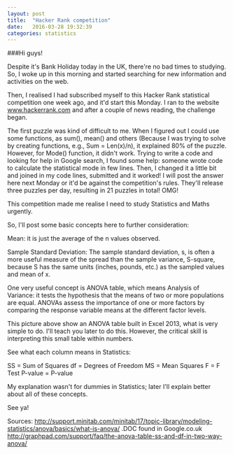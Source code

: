 ```yaml
---
layout: post
title:  "Hacker Rank competition"
date:   2016-03-28 19:32:39
categories: statistics
---
```


###Hi guys!

Despite it's Bank Holiday today in the UK, there're no bad times to studying. So, I woke up in this morning and started searching for new information and activities on the web.

Then, I realised I had subscribed myself to this Hacker Rank statistical competition one week ago, and it'd start this Monday. I ran to the website www.hackerrank.com and after a couple of news reading, the challenge began.

The first puzzle was kind of difficult to me. When I figured out I could use some functions, as sum(), mean() and others (Because I was trying to solve by creating functions, e.g., Sum = Len(x)/n), it explained 80% of the puzzle. However, for Mode() function, it didn't work. Trying to write a code and looking for help in Google search, I found some help: someone wrote code to calculate the statistical mode in few lines. Then, I changed it a little bit and joined in my code lines, submitted and it worked!
I will post the answer here next Monday or it'd be against the competition's rules.
They'll release three puzzles per day, resulting in 21 puzzles in total! OMG!

This competition made me realise I need to study Statistics and Maths urgently.

So, I'll post some basic concepts here to further consideration:

Mean: it is just the average of the n values observed.



Sample Standard Deviation: The sample standard deviation, s, is often a more useful measure of the spread than the sample variance, S-square, because S has the same units (inches, pounds, etc.) as the sampled values and mean of x. 



One very useful concept is ANOVA table, which means Analysis of Variance: it tests the hypothesis that the means of two or more populations are equal. ANOVAs assess the importance of one or more factors by comparing the response variable means at the different factor levels. 



This picture above show an ANOVA table built in Excel 2013, what is very simple to do. I'll teach you later to do this. However, the critical skill is interpreting this small table within numbers. 

See what each column means in Statistics:

SS = Sum of Squares
df = Degrees of Freedom 
MS = Mean Squares
F = F Test
P-value = P-value

My explanation wasn't for dummies in Statistics; later I'll explain better about all of these concepts.

See ya!

Sources:
http://support.minitab.com/minitab/17/topic-library/modeling-statistics/anova/basics/what-is-anova/
.DOC found in Google.co.uk
http://graphpad.com/support/faq/the-anova-table-ss-and-df-in-two-way-anova/